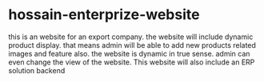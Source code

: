 # hossain-enterprize-website
this is an website for an export company. the website will include dynamic product display. that means admin will be able to add new products related images and feature also. the website is dynamic in true sense. admin can even change the view of the website. This website will also include an ERP solution backend

